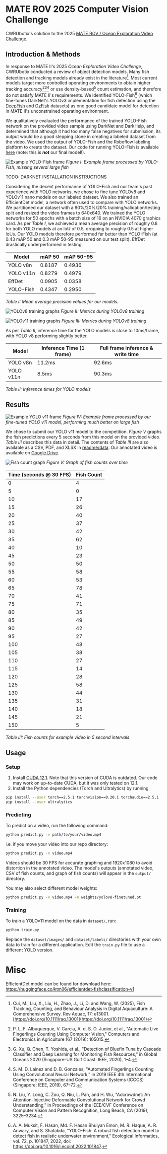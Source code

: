 # MATE ROV 2025 Computer Vision Challenge
CWRUbotix's solution to the 2025 [MATE ROV / Ocean Exploration Video Challenge](https://20693798.fs1.hubspotusercontent-na1.net/hubfs/20693798/2025%20MATE%20ROV%20Ocean%20Exploration%20Video%20Challenge%20Final.pdf).

## Introduction & Methods
In response to MATE II's 2025 *Ocean Exploration Video Challenge*, CWRUbotix conducted a review of object detection models. Many fish detection and tracking models already exist in the literature[^1]. Most current models target more controlled operating environments to obtain higher tracking accuracy[^2][^3][^4] or use density-based[^5] count estimation, and therefore do not satisfy MATE II's requirements. We identified YOLO-Fish[^6] (which fine-tunes DarkNet's YOLOv3 implementation for fish detection using the [DeepFish](https://alzayats.github.io/DeepFish/) and [OzFish](https://github.com/open-AIMS/ozfish) datasets) as one good candidate model for detection in MATE II's unconstrained operating environment.

We qualitatively evaluated the performance of the trained YOLO-Fish network on the provided video sample using DarkNet and DarkHelp, and determined that although it had too many false negatives for submission, its output would be a good stepping stone in creating a labeled dataset from the video. We used the output of YOLO-Fish and the Roboflow labeling platform to create the dataset. Our code for running YOLO-Fish is available [here](https://github.com/CWRUbotix/YOLO-Fish) (note: this is ***not*** our final model!).

![Example YOLO-Fish frame](readme/darknet_frame.png)
*Figure I: Example frame processed by YOLO-Fish, missing several large fish*

TODO: DARKNET INSTALLATION INSTRUCTIONS

Considering the decent performance of YOLO-Fish and our team's past experience with YOLO networks, we chose to fine tune YOLOv8 and YOLOv11 nano models on our labeled dataset. We also trained an EfficientDet model, a network often used to compare with YOLO networks. We partitioned our dataset with a 60%/20%/20% training/validation/testing split and resized the video frames to 640x640. We trained the YOLO networks for 50 epochs with a batch size of 16 on an NVIDIA 4070 graphics card. As per *Table I*, we achieved a mean average precision of roughly 0.8 for both YOLO models at an IoU of 0.5, dropping to roughly 0.5 at higher IoUs. Our YOLO models therefore performed far better than YOLO-Fish (at 0.43 mAP 50 and 0.3 mAP 50-95 measured on our test split). EffDet drastically underperformed in testing.

| Model     | mAP 50 | mAP 50-95 |
| --------- | ------ | --------- |
| YOLO v8n  | 0.8187 | 0.4936    |
| YOLO v11n | 0.8279 | 0.4979    |
| EffDet    | 0.0905 | 0.0358    |
| YOLO-Fish | 0.4347 | 0.2950    |

*Table I: Mean average precision values for our models.*

![YOLOv8 training graphs](readme/yolov8_training.png)
*Figure II: Metrics during YOLOv8 training*

![YOLOv11 training graphs](readme/yolov11_training.png)
*Figure III: Metrics during YOLOv8 training*

As per *Table II*, inference time for the YOLO models is close to 10ms/frame, with YOLO v8 performing slightly better.

| Model     | Inference Time (1 frame) | Full frame inference & write time |
| --------- | ------------------------ | --------------------------------- |
| YOLO v8n  | 11.2ms                   | 92.6ms                            |
| YOLO v11n | 8.5ms                    | 90.3ms                            |

*Table II: Inference times for YOLO models*

## Results
![Example YOLO v11 frame](readme/yolo_frame.png)
*Figure IV: Example frame processed by our fine-tuned YOLO v11 model, performing much better on large fish*

We chose to submit our YOLO v11 model to the competition. *Figure V* graphs the fish predictions every 5 seconds from this model on the provided video. *Table III* describes this data in detail. The contents of *Table III* are also available as a CSV, PDF, and XLSX in [readme/data](readme/data/). Our annotated video is available on [Google Drive](https://drive.google.com/file/d/1gA0O1hOf4nTxqB4Wd2A4TjI-sKso1fI6/view?usp=drive_link).

![Fish count graph](readme/plot.png)
*Figure V: Graph of fish counts over time*

| Time (seconds @ 30 FPS) | Fish Count    |
| ----------------------- | ------------- |
| 0                       | 4             |
| 5                       | 0             |
| 10                      | 17            |
| 15                      | 26            |
| 20                      | 40            |
| 25                      | 37            |
| 30                      | 42            |
| 35                      | 62            |
| 40                      | 10            |
| 45                      | 23            |
| 50                      | 50            |
| 55                      | 58            |
| 60                      | 53            |
| 65                      | 78            |
| 70                      | 41            |
| 75                      | 71            |
| 80                      | 35            |
| 85                      | 49            |
| 90                      | 42            |
| 95                      | 27            |
| 100                     | 48            |
| 105                     | 38            |
| 110                     | 27            |
| 115                     | 14            |
| 120                     | 28            |
| 125                     | 58            |
| 130                     | 44            |
| 135                     | 31            |
| 140                     | 18            |
| 145                     | 21            |
| 150                     | 5             |

*Table III: Fish counts for example video in 5 second intervals*

## Usage
### Setup
 1. Install [CUDA 12.1](https://developer.nvidia.com/cuda-12-1-0-download-archive). Note that this version of CUDA is outdated. Our code may work on up-to-date CUDA, but it was only tested on 12.1.
 2. Install the Python dependencies (Torch and Ultralytics) by running

```bash
pip install --user torch==2.5.1 torchvision==0.20.1 torchaudio==2.5.1 --index-url https://download.pytorch.org/whl/cu121
pip install --user ultralytics
```

### Predicting
To predict on a video, run the following command:

```bash
python predict.py -v path/to/your/video.mp4
```

i.e. if you move your video into our repo directory:

```bash
python predict.py -v video.mp4
```

Videos should be 30 FPS for accurate graphing and 1920x1080 to avoid distortion in the annotated video. The model's outputs (annotated video, CSV of fish counts, and graph of fish counts) will appear in the `output/` directory.

You may also select different model weights:

```bash
python predict.py -v video.mp4 -m weights/yolov8-finetuned.pt
```

### Training
To train a YOLOv11 model on the data in `dataset/`, run:

```bash
python train.py
```

Replace the `dataset/images/` and `dataset/labels/` directories with your own data to train for a different application. Edit the `train.py` file to use a different YOLO version.

# Misc
EfficientDet model can be found for download here: https://huggingface.co/ktm06/efficientdet-fishclassification-v1


[^1]: Cui, M., Liu, X., Liu, H., Zhao, J., Li, D. and Wang, W. (2025), Fish Tracking, Counting, and Behaviour Analysis in Digital Aquaculture: A Comprehensive Survey. Rev Aquac, 17: e13001. [https://doi.org/10.1111/raq.13001](https://doi.org/10.1111/raq.13001)

[^2]: P. L. F. Albuquerque, V. Garcia, A. d. S. O. Junior, et al., "Automatic Live Fingerlings Counting Using Computer Vision," Computers and Electronics in Agriculture 167 (2019): 105015.

[^3]: G. Xu, Q. Chen, T. Yoshida, et al., "Detection of Bluefin Tuna by Cascade Classifier and Deep Learning for Monitoring Fish Resources," in Global Oceans 2020 (Singapore–US Gulf Coast: IEEE, 2020), 1–4.

[^4]: S. M. D. Lainez and D. B. Gonzales, "Automated Fingerlings Counting Using Convolutional Neural Network," in 2019 IEEE 4th International Conference on Computer and Communication Systems (ICCCS) (Singapore: IEEE, 2019), 67–72.

[^5]: N. Liu, Y. Long, C. Zou, Q. Niu, L. Pan, and H. Wu, "Adcrowdnet: An Attention-Injective Deformable Convolutional Network for Crowd Understanding," in Proceedings of the IEEE/CVF Conference on Computer Vision and Pattern Recognition, Long Beach, CA (2019), 3225–3234.

[^6]: A. A. Muksit, F. Hasan, Md. F. Hasan Bhuiyan Emon, M. R. Haque, A. R. Anwary, and S. Shatabda, "YOLO-Fish: A robust fish detection model to detect fish in realistic underwater environment," Ecological Informatics, vol. 72, p. 101847, 2022, doi: https://doi.org/10.1016/j.ecoinf.2022.101847.
